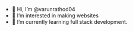 - 👋 Hi, I’m @varunrathod04
- 👀 I’m interested in making websites
- 🌱 I’m currently learning full stack development.
